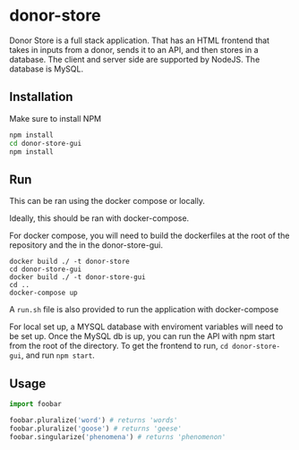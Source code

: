 # donor-store

Donor Store is a full stack application. That has an HTML frontend that takes in inputs from a donor, sends it to an API, and then stores in a database. The client and server side are supported by NodeJS. The database is MySQL. 

## Installation

Make sure to install NPM

```bash
npm install 
cd donor-store-gui
npm install 
```

## Run 

This can be ran using the docker compose or locally. 


Ideally, this should be ran with docker-compose.


For docker compose, you will need to build the dockerfiles at the root of the repository and the in the donor-store-gui. 

```
docker build ./ -t donor-store 
cd donor-store-gui 
docker build ./ -t donor-store-gui
cd ..
docker-compose up
```

A  `run.sh` file is also provided to run the application with docker-compose 

For local set up, a MYSQL database with enviroment variables will need to be set up. 
Once the MySQL db is up, you can run the API with npm start from the root of the directory. To get the frontend to run, `cd donor-store-gui`, and run `npm start`. 


## Usage

```python
import foobar

foobar.pluralize('word') # returns 'words'
foobar.pluralize('goose') # returns 'geese'
foobar.singularize('phenomena') # returns 'phenomenon'
```
